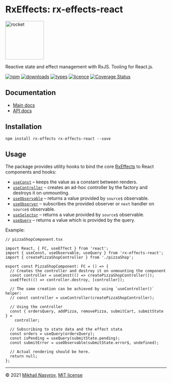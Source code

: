 # RxEffects: rx-effects-react

<img alt="rocket" src="https://raw.githubusercontent.com/mnasyrov/rx-effects/main/rocket.svg" width="120" />

Reactive state and effect management with RxJS. Tooling for React.js.

[![npm](https://img.shields.io/npm/v/rx-effects-react.svg)](https://www.npmjs.com/package/rx-effects-react)
[![downloads](https://img.shields.io/npm/dt/rx-effects-react.svg)](https://www.npmjs.com/package/rx-effects-react)
[![types](https://img.shields.io/npm/types/rx-effects-react.svg)](https://www.npmjs.com/package/rx-effects-react)
[![licence](https://img.shields.io/github/license/mnasyrov/rx-effects.svg)](https://github.com/mnasyrov/rx-effects/blob/master/LICENSE)
[![Coverage Status](https://coveralls.io/repos/github/mnasyrov/rx-effects/badge.svg?branch=main)](https://coveralls.io/github/mnasyrov/rx-effects?branch=main)

## Documentation

- [Main docs](https://github.com/mnasyrov/rx-effects#readme)
- [API docs](../../README-react.md)

## Installation

```
npm install rx-effects rx-effects-react --save
```

## Usage

The package provides utility hooks to bind the core [RxEffects][rx-effects/docs]
to React components and hooks:

- [`useConst`](../../README-react.md#useconst) – keeps the value as a constant between renders.
- [`useController`](../../README-react.md#usecontroller) – creates an ad-hoc controller by the factory and destroys it on unmounting.
- [`useObservable`](../../README-react.md#useobservable) – returns a value provided by `source$` observable.
- [`useObserver`](../../README-react.md#useobserver) – subscribes the provided observer or `next` handler on `source$` observable.
- [`useSelector`](../../README-react.md#useselector) – returns a value provided by `source$` observable.
- [`useQuery`](../../README-react.md#usequery) – returns a value which is provided by the query.

Example:

```tsx
// pizzaShopComponent.tsx

import React, { FC, useEffect } from 'react';
import { useConst, useObservable, useQuery } from 'rx-effects-react';
import { createPizzaShopController } from './pizzaShop';

export const PizzaShopComponent: FC = () => {
  // Creates the controller and destroy it on unmounting the component
  const controller = useConst(() => createPizzaShopController());
  useEffect(() => controller.destroy, [controller]);

  // The same creation can be achieved by using `useController()` helper:
  // const controller = useController(createPizzaShopController);

  // Using the controller
  const { ordersQuery, addPizza, removePizza, submitCart, submitState } =
    controller;

  // Subscribing to state data and the effect stata
  const orders = useQuery(ordersQuery);
  const isPending = useQuery(submitState.pending);
  const submitError = useObservable(submitState.error$, undefined);

  // Actual rendering should be here.
  return null;
};
```

---

[rx-effects/docs]: https://github.com/mnasyrov/rx-effects/blob/main/packages/rx-effects/README.md

&copy; 2021 [Mikhail Nasyrov](https://github.com/mnasyrov), [MIT license](./LICENSE)
